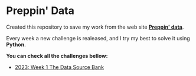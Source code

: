 # Preppin' Data

Created this repository to save my work from the web site [**Preppin' data**](https://www.preppindata.com/challenges).

Every week a new challenge is realeased, and I try my best to solve it using **Python**.

**You can check all the challenges bellow:**

-   [2023: Week 1 The Data Source Bank
    ](https://preppindata.blogspot.com/2023/01/2023-week-1-data-source-bank.html)
